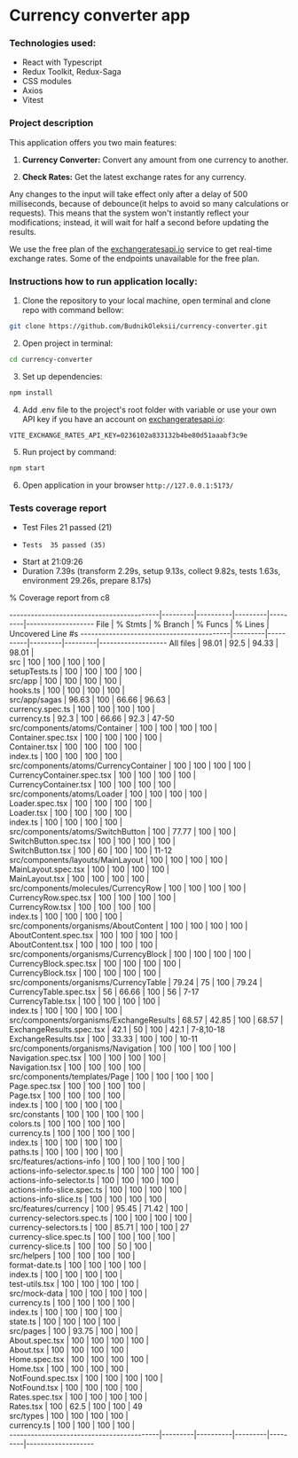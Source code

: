 # Currency converter app

### Technologies used:
- React with Typescript
- Redux Toolkit, Redux-Saga
- CSS modules
- Axios
- Vitest

### Project description
This application offers you two main features:

1. **Currency Converter:** Convert any amount from one currency to another.

2. **Check Rates:** Get the latest exchange rates for any currency.

Any changes to the input will take effect only after a delay of 500 milliseconds, because of debounce(it helps to avoid so many calculations or requests). This means that the system won't instantly reflect your modifications; instead, it will wait for half a second before updating the results.

We use the free plan of the [exchangeratesapi.io](https://exchangeratesapi.io/) service to get real-time exchange rates. Some of the endpoints unavailable for the free plan.

### Instructions how to run application locally:
1. Clone the repository to your local machine, open terminal and clone repo with command bellow:
```bash 
git clone https://github.com/BudnikOleksii/currency-converter.git
```
2. Open project in terminal:
```bash 
cd currency-converter
```
3. Set up dependencies:
```bash 
npm install
```
4. Add .env file to the project's root folder with variable or use your own API key if you have an account on [exchangeratesapi.io](https://exchangeratesapi.io/):
``` 
VITE_EXCHANGE_RATES_API_KEY=0236102a833132b4be80d51aaabf3c9e
```
5. Run project by command:
```bash 
npm start
```
6. Open application in your browser `http://127.0.0.1:5173/`

### Tests coverage report

- Test Files  21 passed (21)
-     Tests  35 passed (35)
-  Start at  21:09:26
-  Duration  7.39s (transform 2.29s, setup 9.13s, collect 9.82s, tests 1.63s, environment 29.26s, prepare 8.17s)

 % Coverage report from c8

------------------------------------------|---------|----------|---------|---------|-------------------
File                                      | % Stmts | % Branch | % Funcs | % Lines | Uncovered Line #s
------------------------------------------|---------|----------|---------|---------|-------------------
All files                                 |   98.01 |     92.5 |   94.33 |   98.01 |                  
 src                                      |     100 |      100 |     100 |     100 |                  
  setupTests.ts                           |     100 |      100 |     100 |     100 |                  
 src/app                                  |     100 |      100 |     100 |     100 |                  
  hooks.ts                                |     100 |      100 |     100 |     100 |                  
 src/app/sagas                            |   96.63 |      100 |   66.66 |   96.63 |                  
  currency.spec.ts                        |     100 |      100 |     100 |     100 |                  
  currency.ts                             |    92.3 |      100 |   66.66 |    92.3 | 47-50            
 src/components/atoms/Container           |     100 |      100 |     100 |     100 |                  
  Container.spec.tsx                      |     100 |      100 |     100 |     100 |                  
  Container.tsx                           |     100 |      100 |     100 |     100 |                  
  index.ts                                |     100 |      100 |     100 |     100 |                  
 src/components/atoms/CurrencyContainer   |     100 |      100 |     100 |     100 |                  
  CurrencyContainer.spec.tsx              |     100 |      100 |     100 |     100 |                  
  CurrencyContainer.tsx                   |     100 |      100 |     100 |     100 |                  
 src/components/atoms/Loader              |     100 |      100 |     100 |     100 |                  
  Loader.spec.tsx                         |     100 |      100 |     100 |     100 |                  
  Loader.tsx                              |     100 |      100 |     100 |     100 |                  
  index.ts                                |     100 |      100 |     100 |     100 |                  
 src/components/atoms/SwitchButton        |     100 |    77.77 |     100 |     100 |                  
  SwitchButton.spec.tsx                   |     100 |      100 |     100 |     100 |                  
  SwitchButton.tsx                        |     100 |       60 |     100 |     100 | 11-12            
 src/components/layouts/MainLayout        |     100 |      100 |     100 |     100 |                  
  MainLayout.spec.tsx                     |     100 |      100 |     100 |     100 |                  
  MainLayout.tsx                          |     100 |      100 |     100 |     100 |                  
 src/components/molecules/CurrencyRow     |     100 |      100 |     100 |     100 |                  
  CurrencyRow.spec.tsx                    |     100 |      100 |     100 |     100 |                  
  CurrencyRow.tsx                         |     100 |      100 |     100 |     100 |                  
  index.ts                                |     100 |      100 |     100 |     100 |                  
 src/components/organisms/AboutContent    |     100 |      100 |     100 |     100 |                  
  AboutContent.spec.tsx                   |     100 |      100 |     100 |     100 |                  
  AboutContent.tsx                        |     100 |      100 |     100 |     100 |                  
 src/components/organisms/CurrencyBlock   |     100 |      100 |     100 |     100 |                  
  CurrencyBlock.spec.tsx                  |     100 |      100 |     100 |     100 |                  
  CurrencyBlock.tsx                       |     100 |      100 |     100 |     100 |                  
 src/components/organisms/CurrencyTable   |   79.24 |       75 |     100 |   79.24 |                  
  CurrencyTable.spec.tsx                  |      56 |    66.66 |     100 |      56 | 7-17             
  CurrencyTable.tsx                       |     100 |      100 |     100 |     100 |                  
  index.ts                                |     100 |      100 |     100 |     100 |                  
 src/components/organisms/ExchangeResults |   68.57 |    42.85 |     100 |   68.57 |                  
  ExchangeResults.spec.tsx                |    42.1 |       50 |     100 |    42.1 | 7-8,10-18        
  ExchangeResults.tsx                     |     100 |    33.33 |     100 |     100 | 10-11            
 src/components/organisms/Navigation      |     100 |      100 |     100 |     100 |                  
  Navigation.spec.tsx                     |     100 |      100 |     100 |     100 |                  
  Navigation.tsx                          |     100 |      100 |     100 |     100 |                  
 src/components/templates/Page            |     100 |      100 |     100 |     100 |                  
  Page.spec.tsx                           |     100 |      100 |     100 |     100 |                  
  Page.tsx                                |     100 |      100 |     100 |     100 |                  
  index.ts                                |     100 |      100 |     100 |     100 |                  
 src/constants                            |     100 |      100 |     100 |     100 |                  
  colors.ts                               |     100 |      100 |     100 |     100 |                  
  currency.ts                             |     100 |      100 |     100 |     100 |                  
  index.ts                                |     100 |      100 |     100 |     100 |                  
  paths.ts                                |     100 |      100 |     100 |     100 |                  
 src/features/actions-info                |     100 |      100 |     100 |     100 |                  
  actions-info-selector.spec.ts           |     100 |      100 |     100 |     100 |                  
  actions-info-selector.ts                |     100 |      100 |     100 |     100 |                  
  actions-info-slice.spec.ts              |     100 |      100 |     100 |     100 |                  
  actions-info-slice.ts                   |     100 |      100 |     100 |     100 |                  
 src/features/currency                    |     100 |    95.45 |   71.42 |     100 |                  
  currency-selectors.spec.ts              |     100 |      100 |     100 |     100 |                  
  currency-selectors.ts                   |     100 |    85.71 |     100 |     100 | 27               
  currency-slice.spec.ts                  |     100 |      100 |     100 |     100 |                  
  currency-slice.ts                       |     100 |      100 |      50 |     100 |                  
 src/helpers                              |     100 |      100 |     100 |     100 |                  
  format-date.ts                          |     100 |      100 |     100 |     100 |                  
  index.ts                                |     100 |      100 |     100 |     100 |                  
  test-utils.tsx                          |     100 |      100 |     100 |     100 |                  
 src/mock-data                            |     100 |      100 |     100 |     100 |                  
  currency.ts                             |     100 |      100 |     100 |     100 |                  
  index.ts                                |     100 |      100 |     100 |     100 |                  
  state.ts                                |     100 |      100 |     100 |     100 |                  
 src/pages                                |     100 |    93.75 |     100 |     100 |                  
  About.spec.tsx                          |     100 |      100 |     100 |     100 |                  
  About.tsx                               |     100 |      100 |     100 |     100 |                  
  Home.spec.tsx                           |     100 |      100 |     100 |     100 |                  
  Home.tsx                                |     100 |      100 |     100 |     100 |                  
  NotFound.spec.tsx                       |     100 |      100 |     100 |     100 |                  
  NotFound.tsx                            |     100 |      100 |     100 |     100 |                  
  Rates.spec.tsx                          |     100 |      100 |     100 |     100 |                  
  Rates.tsx                               |     100 |     62.5 |     100 |     100 | 49               
 src/types                                |     100 |      100 |     100 |     100 |                  
  currency.ts                             |     100 |      100 |     100 |     100 |                  
------------------------------------------|---------|----------|---------|---------|-------------------
